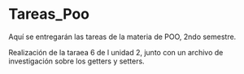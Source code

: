 # Tareas_Poo
Aquí se entregarán las tareas de la materia de POO, 2ndo semestre.

Realización de la taraea 6 de l unidad 2, junto con un archivo de investigación sobre los getters y setters.
